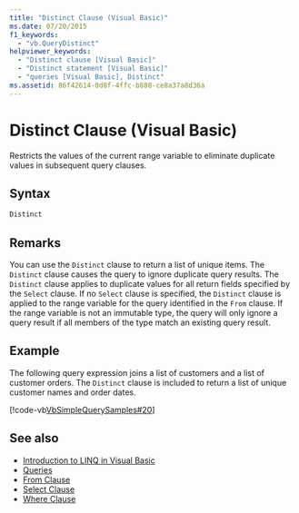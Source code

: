 ```yaml
---
title: "Distinct Clause (Visual Basic)"
ms.date: 07/20/2015
f1_keywords: 
  - "vb.QueryDistinct"
helpviewer_keywords: 
  - "Distinct clause [Visual Basic]"
  - "Distinct statement [Visual Basic]"
  - "queries [Visual Basic], Distinct"
ms.assetid: 86f42614-0d8f-4ffc-b888-ce8a37a8d36a
---
```

# Distinct Clause (Visual Basic)
Restricts the values of the current range variable to eliminate duplicate values in subsequent query clauses.  
  
## Syntax  
  
```vb  
Distinct  
```  
  
## Remarks  
 You can use the `Distinct` clause to return a list of unique items. The `Distinct` clause causes the query to ignore duplicate query results. The `Distinct` clause applies to duplicate values for all return fields specified by the `Select` clause. If no `Select` clause is specified, the `Distinct` clause is applied to the range variable for the query identified in the `From` clause. If the range variable is not an immutable type, the query will only ignore a query result if all members of the type match an existing query result.  
  
## Example  
 The following query expression joins a list of customers and a list of customer orders. The `Distinct` clause is included to return a list of unique customer names and order dates.  
  
 [!code-vb[VbSimpleQuerySamples#20](~/samples/snippets/visualbasic/VS_Snippets_VBCSharp/VbSimpleQuerySamples/VB/QuerySamples1.vb#20)]  
  
## See also

- [Introduction to LINQ in Visual Basic](../../../visual-basic/programming-guide/language-features/linq/introduction-to-linq.md)
- [Queries](../../../visual-basic/language-reference/queries/index.md)
- [From Clause](../../../visual-basic/language-reference/queries/from-clause.md)
- [Select Clause](../../../visual-basic/language-reference/queries/select-clause.md)
- [Where Clause](../../../visual-basic/language-reference/queries/where-clause.md)
